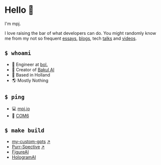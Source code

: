 # Hello 🦝

I'm mpj.

I love raising the bar of what developers can do. You might randomly know me from my not so frequent [essays][COM6], [blogs][BLOGS], tech [talks][TALKS] and [videos][YOUTUBE].

## `$ whoami`

- 🏢 Engineer at [bol.](https://github.com/bolcom)
- 🎨 Creator of [Bakul AI](https://ba.kul.to)
- 📍 Based in Holland
- 🌎 Mostly Nothing

## `$ ping`

- 💻 [mpj.io](https://mpj.io)
- 📰 [COM6][COM6]

## `$ make build`

- [my-custom-gpts][my-custom-gpts] [↗][my-custom-gpts-fork]
- [Purr-Spective][Purr-Spective] [↗][Purr-Spective-fork]
- [FigureAI][FigureAI]
- [HologramAI][HologramAI]



[COM6]: https://com6.substack.com
[BLOGS]: https://blog.mpj.io
[TALKS]: https://www.youtube.com/playlist?list=PLAyGmsMkxdUrsI6X2E_CqM8VMLfftdMX8
[YOUTUBE]: https://www.youtube.com/@yokulguy
[my-custom-gpts]: https://my-custom-gpts.vercel.app
[my-custom-gpts-fork]: https://github.com/empeje/otwarte-system-oprogramowania/tree/master/packages/my-custom-gpts
[Purr-Spective]: https://chromewebstore.google.com/detail/purrspective/iapjmbmobcahmeebddonncajaeciefdf?hl=nl
[Purr-Spective-fork]: https://github.com/kulkultech/purr-spective
[FigureAI]: https://figureai.andalas.co
[HologramAI]: http://hologram.kul.to
